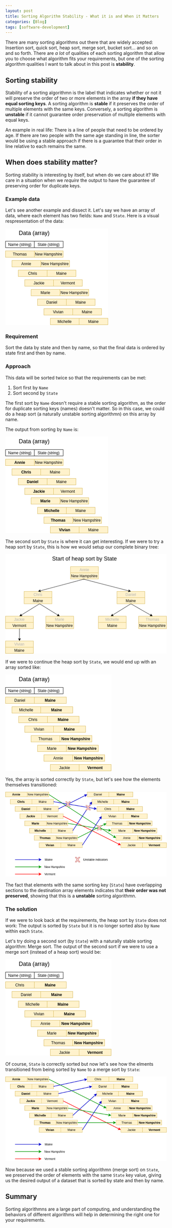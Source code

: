 ```yaml
---
layout: post
title: Sorting Algorithm Stability - What it is and When it Matters
categories: [Blog]
tags: [software-development]
---
```


There are many sorting algorithms out there that are widely accepted: Insertion sort, quick sort, heap sort, merge sort, bucket sort... and so on and so forth. There are *a lot* of qualities of each sorting algorithm that allow you to choose what algorithm fits your requirements, but one of the sorting algorithm qualities I want to talk about in this post is **stability**.

## Sorting stability

Stability of a sorting algorithmn is the label that indicates whether or not it will preserve the order of two or more elements in the array **if they have equal sorting keys**. A sorting algorithm is **stable** if it preserves the order of multiple elements with the same keys. Conversely, a sorting algorithm is **unstable** if it cannot guarantee order preservation of multiple elements with equal keys.

An example in real life: There is a line of people that need to be ordered by age. If there are two people with the same age standing in line, the sorter would be using a stable approach if there is a guarantee that their order in line relative to each remains the same.

## When does stability matter?

Sorting stability is interesting by itself, but when do we care about it? We care in a situation when we *require* the output to have the guarantee of preserving order for duplicate keys.

### Example data

Let's see another example and dissect it. Let's say we have an array of data, where each element has two fields: `Name` and `State`. Here is a visual respresentation of the data:

![Dataset](../images/sort_stability_01.png)

### Requirement

Sort the data by state and then by name, so that the final data is ordered by state first and then by name.

### Approach

This data will be sorted twice so that the requirements can be met:

1. Sort first by `Name`
1. Sort second by `State`

The first sort by `Name` doesn't require a stable sorting algorithm, as the order for duplicate sorting keys (names) doesn't matter. So in this case, we could do a heap sort (a naturally unstable sorting algorithmn) on this array by name.

The output from sorting by `Name` is:

![Dataset sorted by Name](../images/sort_stability_03.png)

The second sort by `State` is where it can get interesting. If we were to try a heap sort by `State`, this is how we would setup our complete binary tree:

![Heap sort start by State](../images/sort_stability_02.png)

If we were to continue the heap sort by `State`, we would end up with an array sorted like:

![Output of heap sort by state](../images/sort_stability_04.png)

Yes, the array is sorted correctly by `State`, but let's see how the elements themselves transitioned:

![Element transition](../images/sort_stability_05.png)

The fact that elements with the same sorting key (`State`) have overlapping sections to the destination array elements indicates that **their order was not preserved**, showing that this is a **unstable** sorting algorithmn.

### The solution

If we were to look back at the requirements, the heap sort by `State` does not work: The output is sorted by `State` but it is no longer sorted also by `Name` within each `State`.

Let's try doing a second sort (by `State`) with a naturally stable sorting algorithm: Merge sort. The output of the second sort if we were to use a merge sort (instead of a heap sort) would be:

![Merge sort output](../images/sort_stability_06.png)

Of course, `State` is correctly sorted but now let's see how the elments transitioned from being sorted by `Name` to a merge sort by `State`:

![Element transition merge sort](../images/sort_stability_07.png)

Now because we used a stable sorting algorithmn (merge sort) on `State`, we preserved the order of elements with the same `State` key value, giving us the desired output of a dataset that is sorted by state and then by name.

## Summary

Sorting algorithmns are a large part of computing, and understanding the behaviors of different algorithms will help in determining the right one for your requirements.
